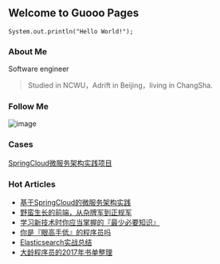 ## Welcome to Guooo Pages

```
System.out.println("Hello World!");
```
### About Me 

Software engineer

> Studied in NCWU，Adrift in Beijing，living in ChangSha.


### Follow Me

![image](https://github.com/backkoms/backkoms.github.io/blob/master/qrcode_for_gh_28fb95c9c24c_258.jpg?raw=true)
### Cases
[SpringCloud微服务架构实践项目](https://github.com/backkoms/simplemall)

### Hot Articles
- [基于SpringCloud的微服务架构实践](https://mp.weixin.qq.com/s?__biz=MzIwMjE3MDIwMA==&mid=2247484193&idx=1&sn=287499f10171b28bad78a3c0004a16f7&chksm=96e38916a19400001d669802664e152e77ca32f6b3cbb81d3379ccd105b6ee9ee54e9e538a2a&mpshare=1&scene=1&srcid=0107wZJB6MWCUytWvKM9xQLg&key=34c03f6966d0ec717138c7cb2045c379f84a6c3ca67abae225429d369aec1f1564cb3d19ae7f19a0901b421edf306fc244f6f6056ca2d17b893b532aa138ee4a4ffe2938770531b461e7fe375af9cf96&ascene=0&uin=MTUxNjExMDE2MA%3D%3D&devicetype=iMac+MacBookAir6%2C2+OSX+OSX+10.12.1+build(16B2659)&version=11000006&lang=zh_CN&pass_ticket=0kt3WVyTmhoBfoFb69%2FIwlGheV%2Fngy29YMfgyAOPNUvdus2EzEXc7yfzWh%2BLCcyn)
- [野蛮生长的前端，从杂牌军到正规军](https://mp.weixin.qq.com/s?__biz=MzIwMjE3MDIwMA==&mid=2247484355&idx=1&sn=10f800a64b1c9457d71048938ed38660&chksm=96e389f4a19400e2267bf81fdf8b77858eb2e5465de92bc200079eff6c1b4808fdadb276dfd5&mpshare=1&scene=1&srcid=0107MIyOFZmGg9oMohVsxZDX&key=b3a4ff3742cb6ec0355af9098ef73a5358e01a06e2d2ebefaa4b9926d35210673d8e40b35f399c654517d385208f46c7c2070a7bb6175b4d620a691116031df21984b611f8291599f5043ffdb7a7ee80&ascene=0&uin=MTUxNjExMDE2MA%3D%3D&devicetype=iMac+MacBookAir6%2C2+OSX+OSX+10.12.1+build(16B2659)&version=11000006&lang=zh_CN&pass_ticket=0kt3WVyTmhoBfoFb69%2FIwlGheV%2Fngy29YMfgyAOPNUvdus2EzEXc7yfzWh%2BLCcyn)
- [学习新技术时你应当掌握的『最少必要知识』](https://mp.weixin.qq.com/s?__biz=MzIwMjE3MDIwMA==&mid=2247484400&idx=1&sn=ac6ed642f377c83a03dfb8a1f60c7c82&chksm=96e389c7a19400d19832a76ad035686b47c688452679267c11083ff9c4273e1ba57a95e4a257&mpshare=1&scene=1&srcid=0107PnpwbcmvfzJDedhLMn5d&key=428377c831859f7c0233714cff80598dc5ad3f51d21c8bae251163a961f0594f13e47535801e0f7b81f6bd59d42db02a4630a5ffb59a1f0cee141619ce52c30fd7b085bf7f72ff6073f81669adf8f860&ascene=0&uin=MTUxNjExMDE2MA%3D%3D&devicetype=iMac+MacBookAir6%2C2+OSX+OSX+10.12.1+build(16B2659)&version=11000006&lang=zh_CN&pass_ticket=0kt3WVyTmhoBfoFb69%2FIwlGheV%2Fngy29YMfgyAOPNUvdus2EzEXc7yfzWh%2BLCcyn)
- [你是『眼高手低』的程序员吗](https://mp.weixin.qq.com/s?__biz=MzIwMjE3MDIwMA==&mid=2247484417&idx=1&sn=d3ab21acf4045faf6c09b7410c6dbe63&chksm=96e38e36a1940720d4706a62c46c8ca76fbb9c27d1ef917f6ff6cdc6e1ca94b614468f63c420&mpshare=1&scene=1&srcid=0107sIkdPDH4tEpQ7k3pD8Sm&key=b3a4ff3742cb6ec02975dea3de9538f7b0793fa5813bde1709aa3202aec65d708893b1799b83f517ab59e0fdb2c75cd80c2cbf0c4583aa159d712329cba3e08f2d5df7acba562d2d980b4df466805fae&ascene=0&uin=MTUxNjExMDE2MA%3D%3D&devicetype=iMac+MacBookAir6%2C2+OSX+OSX+10.12.1+build(16B2659)&version=11000006&lang=zh_CN&pass_ticket=0kt3WVyTmhoBfoFb69%2FIwlGheV%2Fngy29YMfgyAOPNUvdus2EzEXc7yfzWh%2BLCcyn)
- [Elasticsearch实战总结](https://mp.weixin.qq.com/s?__biz=MzIwMjE3MDIwMA==&mid=2247484423&idx=1&sn=3b878fda54fd520e99bb09bdeb6f08a3&chksm=96e38e30a19407261dd2c49b9e1ea73342d6aadef71035de05a7ff2a35bb151b3211bb11f2ce&mpshare=1&scene=1&srcid=01078HQUnXZzuWOFExCVtW95&key=34c03f6966d0ec71d6da2f6979976ae2f505d478eeba659442c8025fd7826479876856f104756d4123c79a5f0d77d20b8f8405fe3d1d2a76fe1ee5e377cf35097b5e30e3c501c0bbde0bc4262642eeab&ascene=0&uin=MTUxNjExMDE2MA%3D%3D&devicetype=iMac+MacBookAir6%2C2+OSX+OSX+10.12.1+build(16B2659)&version=11000006&lang=zh_CN&pass_ticket=0kt3WVyTmhoBfoFb69%2FIwlGheV%2Fngy29YMfgyAOPNUvdus2EzEXc7yfzWh%2BLCcyn)
- [大龄程序员的2017年书单整理](https://mp.weixin.qq.com/s?__biz=MzIwMjE3MDIwMA==&mid=2247484420&idx=1&sn=631187ae0191e7e58f41e6f5ab02025c&chksm=96e38e33a194072509c80fe9e9821d5dc6d3f698a9cf712b86e5014321c567be595704e75223&mpshare=1&scene=1&srcid=01072pC5y8aD2EevJlr5GRMa&key=428377c831859f7c95abb3dfb9a3511cc9caa16abb9bbdab1e63af88a5af8c85fe58a11cb210067817e1bef7d89607db112d4e63ddf62d91d41b1e8b317d9e8352f0d273a3d9e33ceb8d198bdef2d4e0&ascene=0&uin=MTUxNjExMDE2MA%3D%3D&devicetype=iMac+MacBookAir6%2C2+OSX+OSX+10.12.1+build(16B2659)&version=11000006&lang=zh_CN&pass_ticket=0kt3WVyTmhoBfoFb69%2FIwlGheV%2Fngy29YMfgyAOPNUvdus2EzEXc7yfzWh%2BLCcyn)
